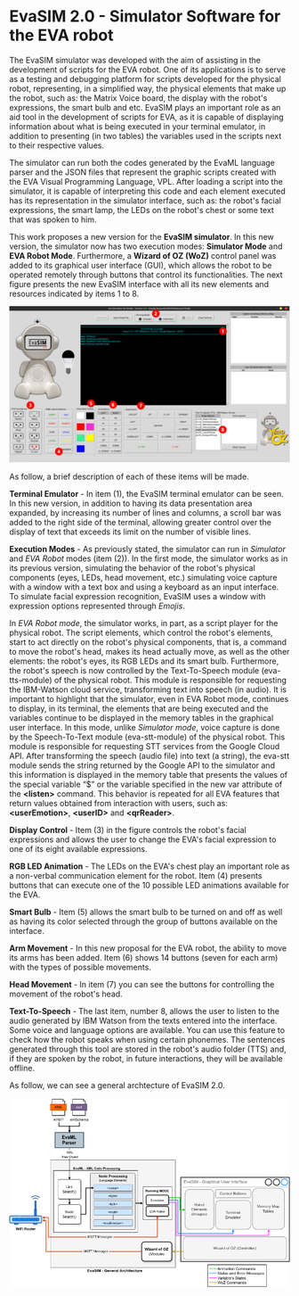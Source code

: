 # **EvaSIM 2.0 - Simulator Software for the EVA robot**
 
The EvaSIM simulator was developed with the aim of assisting in the development of scripts for the EVA robot. One of its applications is to serve as a testing and debugging platform for scripts developed for the physical robot, representing, in a simplified way, the physical elements that make up the robot, such as: the Matrix Voice board, the display with the robot's expressions, the smart bulb and etc. EvaSIM plays an important role as an aid tool in the development of scripts for EVA, as it is capable of displaying information about what is being executed in your terminal emulator, in addition to presenting (in two tables) the variables used in the scripts next to their respective values.

The simulator can run both the codes generated by the EvaML language parser and the JSON files that represent the graphic scripts created with the EVA Visual Programming Language, VPL. After loading a script into the simulator, it is capable of interpreting this code and each element executed has its representation in the simulator interface, such as: the robot's facial expressions, the smart lamp, the LEDs on the robot's chest or some text that was spoken to him.


This work proposes a new version for the **EvaSIM simulator**. In this new version, the simulator now has two execution modes: **Simulator Mode** and **EVA Robot Mode**. Furthermore, a **Wizard of OZ (WoZ)** control panel was added to its graphical user interface (GUI), which allows the robot to be operated remotely through buttons that control its functionalities. The next figure presents the new EvaSIM interface with all its new elements and resources indicated by items 1 to 8.

![alt text](img-evasim-gui.png)

As follow, a brief description of each of these items will be made.

**Terminal Emulator** - In item (1), the EvaSIM terminal emulator can be seen. In this new version, in addition to having its data presentation area expanded, by increasing its number of lines and columns, a scroll bar was added to the right side of the terminal, allowing greater control over the display of text that exceeds its limit on the number of visible lines.

**Execution Modes** - As previously stated, the simulator can run in *Simulator* and *EVA Robot* modes (item (2)). In the first mode, the simulator works as in its previous version, simulating the behavior of the robot's physical components (eyes, LEDs, head movement, etc.) simulating voice capture with a window with a text box and using a keyboard as an input interface. To simulate facial expression recognition, EvaSIM uses a window with expression options represented through *Emojis*.

In *EVA Robot mode*, the simulator works, in part, as a script player for the physical robot. The script elements, which control the robot's elements, start to act directly on the robot's physical components, that is, a command to move the robot's head, makes its head actually move, as well as the other elements: the robot's eyes, its RGB LEDs and its smart bulb. Furthermore, the robot's speech is now controlled by the Text-To-Speech module (eva-tts-module) of the physical robot. This module is responsible for requesting the IBM-Watson cloud service, transforming text into speech (in audio). It is important to highlight that the simulator, even in EVA Robot mode, continues to display, in its terminal, the elements that are being executed and the variables continue to be displayed in the memory tables in the graphical user interface. In this mode, unlike *Simulator mode*, voice capture is done by the Speech-To-Text module (eva-stt-module) of the physical robot. This module is responsible for requesting STT services from the Google Cloud API. After transforming the speech (audio file) into text (a string), the eva-stt module sends the string returned by the Google API to the simulator and this information is displayed in the memory table that presents the values ​​of the special variable “$” or the variable specified in the new var attribute of the **\<listen>** command. This behavior is repeated for all EVA features that return values ​​obtained from interaction with users, such as: **\<userEmotion>**, **\<userID>** and **\<qrReader>**.

**Display Control** - Item (3) in the figure controls the robot's facial expressions and allows the user to change the EVA's facial expression to one of its eight available expressions.

**RGB LED Animation** - The LEDs on the EVA's chest play an important role as a non-verbal communication element for the robot. Item (4) presents buttons that can execute one of the 10 possible LED animations available for the EVA.

**Smart Bulb** - Item (5) allows the smart bulb to be turned on and off as well as having its color selected through the group of buttons available on the interface.

**Arm Movement** - In this new proposal for the EVA robot, the ability to move its arms has been added. Item (6) shows 14 buttons (seven for each arm) with the types of possible movements.

**Head Movement** - In item (7) you can see the buttons for controlling the movement of the robot's head.

**Text-To-Speech** - The last item, number 8, allows the user to listen to the audio generated by IBM Watson from the texts entered into the interface. Some voice and language options are available. You can use this feature to check how the robot speaks when using certain phonemes. The sentences generated through this tool are stored in the robot's audio folder (TTS) and, if they are spoken by the robot, in future interactions, they will be available offline.

As follow, we can see a general archtecture of EvaSIM 2.0.

![alt text](img-evasim-arch.png)